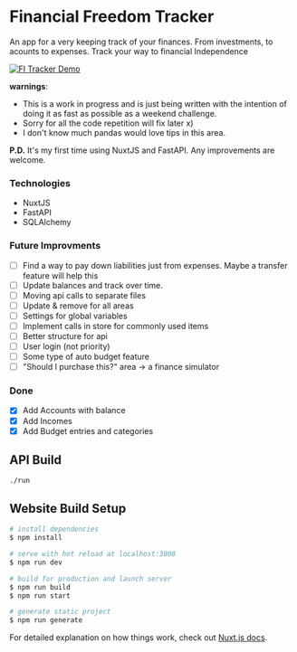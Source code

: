 # Financial Freedom Tracker
An app for a very keeping track of your finances. From investments, to acounts to expenses. Track your way to financial Independence

[![FI Tracker Demo](https://i.imgur.com/OL87LBM.png)](https://youtu.be/QxpgIOthmqE "FI Tracker Demo")

**warnings**:
- This is a work in progress and is just being written with the intention of doing it as fast as possible as a weekend challenge. 
- Sorry for all the code repetition will fix later x)
- I don't know much pandas would love tips in this area.  

**P.D.** It's my first time using NuxtJS and FastAPI. Any improvements are welcome.
### Technologies
- NuxtJS
- FastAPI
- SQLAlchemy

### Future Improvments 
- [ ] Find a way to pay down liabilities just from expenses. Maybe a transfer feature will help this
- [ ] Update balances and track over time. 
- [ ]  Moving api calls to separate files
- [ ] Update & remove for all areas 
- [ ] Settings for global variables
- [ ]  Implement calls in store for commonly used items
- [ ]  Better structure for api
- [ ]  User login (not priority)
- [ ]  Some type of auto budget feature
- [ ] "Should I purchase this?" area -> a finance simulator 

### Done 
- [x] Add Accounts with balance
- [x] Add Incomes
- [x] Add Budget entries and categories

## API Build 
```
./run
```
## Website Build Setup

```bash
# install dependencies
$ npm install

# serve with hot reload at localhost:3000
$ npm run dev

# build for production and launch server
$ npm run build
$ npm run start

# generate static project
$ npm run generate
```

For detailed explanation on how things work, check out [Nuxt.js docs](https://nuxtjs.org).
